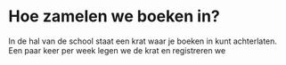 # Hoe zamelen we boeken in?

In de hal van de school staat een krat waar je boeken in kunt achterlaten. Een paar keer per week legen we de krat en registreren we 